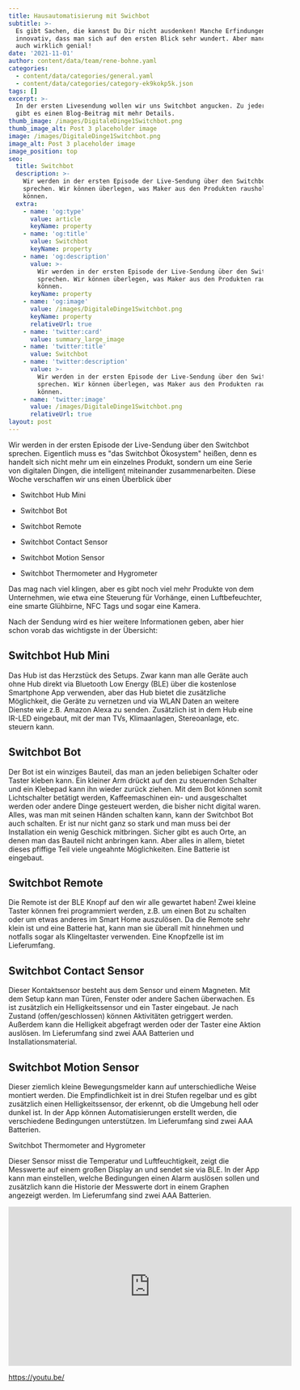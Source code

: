 ```yaml
---
title: Hausautomatisierung mit Swichbot
subtitle: >-
  Es gibt Sachen, die kannst Du Dir nicht ausdenken! Manche Erfindungen sind so
  innovativ, dass man sich auf den ersten Blick sehr wundert. Aber manche sind
  auch wirklich genial!
date: '2021-11-01'
author: content/data/team/rene-bohne.yaml
categories:
  - content/data/categories/general.yaml
  - content/data/categories/category-ek9kokp5k.json
tags: []
excerpt: >-
  In der ersten Livesendung wollen wir uns Switchbot angucken. Zu jeder Sendung
  gibt es einen Blog-Beitrag mit mehr Details.
thumb_image: /images/DigitaleDinge1Switchbot.png
thumb_image_alt: Post 3 placeholder image
image: /images/DigitaleDinge1Switchbot.png
image_alt: Post 3 placeholder image
image_position: top
seo:
  title: Switchbot
  description: >-
    Wir werden in der ersten Episode der Live-Sendung über den Switchbot
    sprechen. Wir können überlegen, was Maker aus den Produkten rausholen
    können. 
  extra:
    - name: 'og:type'
      value: article
      keyName: property
    - name: 'og:title'
      value: Switchbot
      keyName: property
    - name: 'og:description'
      value: >-
        Wir werden in der ersten Episode der Live-Sendung über den Switchbot
        sprechen. Wir können überlegen, was Maker aus den Produkten rausholen
        können. 
      keyName: property
    - name: 'og:image'
      value: /images/DigitaleDinge1Switchbot.png
      keyName: property
      relativeUrl: true
    - name: 'twitter:card'
      value: summary_large_image
    - name: 'twitter:title'
      value: Switchbot
    - name: 'twitter:description'
      value: >-
        Wir werden in der ersten Episode der Live-Sendung über den Switchbot
        sprechen. Wir können überlegen, was Maker aus den Produkten rausholen
        können. 
    - name: 'twitter:image'
      value: /images/DigitaleDinge1Switchbot.png
      relativeUrl: true
layout: post
---
```

Wir werden in der ersten Episode der Live-Sendung über den Switchbot sprechen. Eigentlich muss es "das Switchbot Ökosystem" heißen, denn es handelt sich nicht mehr um ein einzelnes Produkt, sondern um eine Serie von digitalen Dingen, die intelligent miteinander zusammenarbeiten. Diese Woche verschaffen wir uns einen Überblick über

*   Switchbot Hub Mini

*   Switchbot Bot

*   Switchbot Remote

*   Switchbot Contact Sensor

*   Switchbot Motion Sensor

*   Switchbot Thermometer and Hygrometer

Das mag nach viel klingen, aber es gibt noch viel mehr Produkte von dem Unternehmen, wie etwa eine Steuerung für Vorhänge, einen Luftbefeuchter, eine smarte Glühbirne, NFC Tags und sogar eine Kamera.

Nach der Sendung wird es hier weitere Informationen geben, aber hier schon vorab das wichtigste in der Übersicht:



## Switchbot Hub Mini

Das Hub ist das Herzstück des Setups. Zwar kann man alle Geräte auch ohne Hub direkt via Bluetooth Low Energy (BLE) über die kostenlose Smartphone App verwenden, aber das Hub bietet die zusätzliche Möglichkeit, die Geräte zu vernetzen und via WLAN Daten an weitere Dienste wie z.B. Amazon Alexa zu senden. Zusätzlich ist in dem Hub eine IR-LED eingebaut, mit der man TVs, Klimaanlagen, Stereoanlage, etc. steuern kann.

## Switchbot Bot

Der Bot ist ein winziges Bauteil, das man an jeden beliebigen Schalter oder Taster kleben kann. Ein kleiner Arm drückt auf den zu steuernden Schalter und ein Klebepad kann ihn wieder zurück ziehen. Mit dem Bot können somit Lichtschalter betätigt werden, Kaffeemaschinen ein- und ausgeschaltet werden oder andere Dinge gesteuert werden, die bisher nicht digital waren. Alles, was man mit seinen Händen schalten kann, kann der Switchbot Bot auch schalten. Er ist nur nicht ganz so stark und man muss bei der Installation ein wenig Geschick mitbringen. Sicher gibt es auch Orte, an denen man das Bauteil nicht anbringen kann. Aber alles in allem, bietet dieses pfiffige Teil viele ungeahnte Möglichkeiten. Eine Batterie ist eingebaut.

## Switchbot Remote

Die Remote ist der BLE Knopf auf den wir alle gewartet haben! Zwei kleine Taster können frei programmiert werden, z.B. um einen Bot zu schalten oder um etwas anderes im Smart Home auszulösen. Da die Remote sehr klein ist und eine Batterie hat, kann man sie überall mit hinnehmen und notfalls sogar als Klingeltaster verwenden. Eine Knopfzelle ist im Lieferumfang.

## Switchbot Contact Sensor

Dieser Kontaktsensor besteht aus dem Sensor und einem Magneten. Mit dem Setup kann man Türen, Fenster oder andere Sachen überwachen. Es ist zusätzlich ein Helligkeitssensor und ein Taster eingebaut. Je nach Zustand (offen/geschlossen) können Aktivitäten getriggert werden. Außerdem kann die Helligkeit abgefragt werden oder der Taster eine Aktion auslösen. Im Lieferumfang sind zwei AAA Batterien und Installationsmaterial.

## Switchbot Motion Sensor

Dieser ziemlich kleine Bewegungsmelder kann auf unterschiedliche Weise montiert werden. Die Empfindlichkeit ist in drei Stufen regelbar und es gibt zusätzlich einen Helligkeitssensor, der erkennt, ob die Umgebung hell oder dunkel ist. In der App können Automatisierungen erstellt werden, die verschiedene Bedingungen unterstützen. Im Lieferumfang sind zwei AAA Batterien.

Switchbot Thermometer and Hygrometer

Dieser Sensor misst die Temperatur und Luftfeuchtigkeit, zeigt die Messwerte auf einem großen Display an und sendet sie via BLE. In der App kann man einstellen, welche Bedingungen einen Alarm auslösen sollen und zusätzlich kann die Historie der Messwerte dort in einem Graphen angezeigt werden. Im Lieferumfang sind zwei AAA Batterien.

<iframe width="560" height="315"
src="https://www.youtube.com/embed/0ed_43Tv6Jg?modestbranding=1"
frameborder="0" allow="accelerometer; autoplay; encrypted-media;
gyroscope; picture-in-picture" allowfullscreen></iframe>

https://youtu.be/
